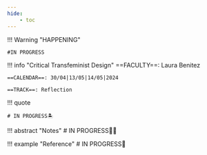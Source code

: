 ```yaml
---
hide:
    - toc
---
```


!!! Warning "HAPPENING"  
    
    #IN PROGRESS

!!! info "Critical Transfeminist Design"
    ==FACULTY==: Laura Benitez
    
    ==CALENDAR==: 30/04|13/05|14/05|2024

    ==TRACK==: Reflection

!!! quote

    # IN PROGRESS🏝️
    
    
!!! abstract "Notes"
    # IN PROGRESS😶‍🌫️

   

!!! example "Reference"
    # IN PROGRESS🧐
